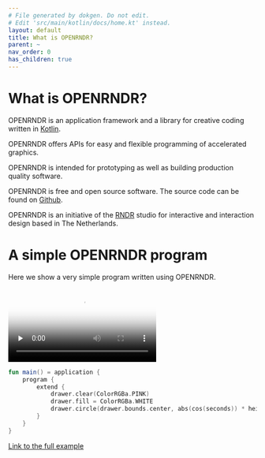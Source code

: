 ```yaml
---
# File generated by dokgen. Do not edit. 
# Edit 'src/main/kotlin/docs/home.kt' instead.
layout: default
title: What is OPENRNDR?
parent: ~
nav_order: 0
has_children: true
---
```

 
# What is OPENRNDR?

OPENRNDR is an application framework and a library for creative coding written in [Kotlin](https://kotlinlang.org).

OPENRNDR offers APIs for easy and flexible programming of accelerated graphics.

OPENRNDR is intended for prototyping as well as building production quality software.

OPENRNDR is free and open source software. The source code can be found on [Github](https://github.com/openrndr/openrndr).

OPENRNDR is an initiative of the [RNDR](http://rndr.studio) studio for interactive and interaction design based in The Netherlands.


# A simple OPENRNDR program
Here we show a very simple program written using OPENRNDR. 
 
<video controls preload="none" loop poster="media/what-is-001-thumb.jpg">
    <source src="media/what-is-001.mp4" type="video/mp4"></source>
</video>
 
 
```kotlin
fun main() = application {
    program {
        extend {
            drawer.clear(ColorRGBa.PINK)
            drawer.fill = ColorRGBa.WHITE
            drawer.circle(drawer.bounds.center, abs(cos(seconds)) * height * 0.51)
        }
    }
}
``` 
 
[Link to the full example](https://github.com/openrndr/openrndr-examples/blob/master/src/main/kotlin/examples//home000.kt) 
